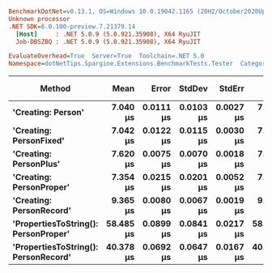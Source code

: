 ``` ini

BenchmarkDotNet=v0.13.1, OS=Windows 10.0.19042.1165 (20H2/October2020Update)
Unknown processor
.NET SDK=6.0.100-preview.7.21379.14
  [Host]     : .NET 5.0.9 (5.0.921.35908), X64 RyuJIT
  Job-DBSZBQ : .NET 5.0.9 (5.0.921.35908), X64 RyuJIT

EvaluateOverhead=True  Server=True  Toolchain=.NET 5.0  
Namespace=dotNetTips.Spargine.Extensions.BenchmarkTests.Tester  Categories=RandomData  

```
|                               Method |      Mean |     Error |    StdDev |    StdErr |       Min |        Q1 |    Median |        Q3 |       Max |      Op/s | CI99.9% Margin | Iterations | Kurtosis | MValue | Skewness | Rank | LogicalGroup | Baseline |  Gen 0 | Code Size |  Gen 1 | Allocated |
|------------------------------------- |----------:|----------:|----------:|----------:|----------:|----------:|----------:|----------:|----------:|----------:|---------------:|-----------:|---------:|-------:|---------:|-----:|------------- |--------- |-------:|----------:|-------:|----------:|
|                   **&#39;Creating: Person&#39;** |  **7.040 μs** | **0.0111 μs** | **0.0103 μs** | **0.0027 μs** |  **7.019 μs** |  **7.035 μs** |  **7.046 μs** |  **7.047 μs** |  **7.050 μs** | **142,053.4** |      **0.0111 μs** |      **15.00** |    **2.120** |  **2.000** |  **-0.8715** |    **1** |            ***** |       **No** | **0.3357** |      **1 KB** |      **-** |      **3 KB** |
|              **&#39;Creating: PersonFixed&#39;** |  **7.042 μs** | **0.0122 μs** | **0.0115 μs** | **0.0030 μs** |  **7.021 μs** |  **7.040 μs** |  **7.046 μs** |  **7.049 μs** |  **7.056 μs** | **141,995.2** |      **0.0122 μs** |      **15.00** |    **2.331** |  **2.000** |  **-0.8579** |    **1** |            ***** |       **No** | **0.3357** |      **1 KB** |      **-** |      **3 KB** |
|               **&#39;Creating: PersonPlus&#39;** |  **7.620 μs** | **0.0075 μs** | **0.0070 μs** | **0.0018 μs** |  **7.599 μs** |  **7.619 μs** |  **7.620 μs** |  **7.624 μs** |  **7.627 μs** | **131,234.3** |      **0.0075 μs** |      **15.00** |    **5.951** |  **2.000** |  **-1.6888** |    **3** |            ***** |       **No** | **0.3357** |      **1 KB** |      **-** |      **3 KB** |
|             **&#39;Creating: PersonProper&#39;** |  **7.354 μs** | **0.0215 μs** | **0.0201 μs** | **0.0052 μs** |  **7.328 μs** |  **7.334 μs** |  **7.358 μs** |  **7.361 μs** |  **7.392 μs** | **135,984.5** |      **0.0215 μs** |      **15.00** |    **2.115** |  **2.000** |   **0.3187** |    **2** |            ***** |       **No** | **0.3357** |      **1 KB** |      **-** |      **3 KB** |
|             **&#39;Creating: PersonRecord&#39;** |  **9.365 μs** | **0.0080 μs** | **0.0067 μs** | **0.0019 μs** |  **9.349 μs** |  **9.362 μs** |  **9.364 μs** |  **9.368 μs** |  **9.374 μs** | **106,785.4** |      **0.0080 μs** |      **13.00** |    **3.108** |  **2.000** |  **-0.6427** |    **4** |            ***** |       **No** | **0.4578** |      **1 KB** |      **-** |      **4 KB** |
| **&#39;PropertiesToString(): PersonProper&#39;** | **58.485 μs** | **0.0899 μs** | **0.0841 μs** | **0.0217 μs** | **58.367 μs** | **58.429 μs** | **58.457 μs** | **58.539 μs** | **58.693 μs** |  **17,098.5** |      **0.0899 μs** |      **15.00** |    **3.050** |  **2.000** |   **0.8483** |    **6** |            ***** |       **No** | **7.9346** |      **1 KB** | **0.0610** |     **71 KB** |
| **&#39;PropertiesToString(): PersonRecord&#39;** | **40.378 μs** | **0.0692 μs** | **0.0647 μs** | **0.0167 μs** | **40.183 μs** | **40.369 μs** | **40.396 μs** | **40.407 μs** | **40.452 μs** |  **24,766.0** |      **0.0692 μs** |      **15.00** |    **5.765** |  **2.000** |  **-1.7255** |    **5** |            ***** |       **No** | **5.0049** |      **2 KB** |      **-** |     **45 KB** |
